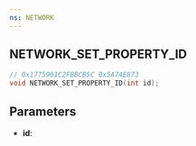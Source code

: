 ```yaml
---
ns: NETWORK
---
```

## NETWORK_SET_PROPERTY_ID

```c
// 0x1775961C2FBBCB5C 0x5A74E873
void NETWORK_SET_PROPERTY_ID(int id);
```


## Parameters
* **id**:

